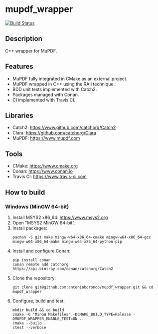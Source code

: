 # mupdf_wrapper
[![Build Status](https://travis-ci.com/antonioborondo/mupdf_wrapper.svg?branch=master)](https://travis-ci.com/antonioborondo/mupdf_wrapper)

## Description
C++ wrapper for MuPDF.

## Features
- MuPDF fully integrated in CMake as an external project.
- MuPDF wrapped in C++ using the RAII technique.
- BDD unit tests implemented with Catch2.
- Packages managed with Conan.
- CI implemented with Travis CI.

## Libraries
- Catch2: https://www.github.com/catchorg/Catch2
- Clara: https://github.com/catchorg/Clara
- MuPDF: https://www.mupdf.com

## Tools
- CMake: https://www.cmake.org
- Conan: https://www.conan.io
- Travis CI: https://www.travis-ci.com

## How to build
### Windows (MinGW 64-bit)
1. Install MSYS2 x86_64: https://www.msys2.org
1. Open "MSYS2 MinGW 64-bit".
1. Install packages:
    ```
    pacman -S git make mingw-w64-x86_64-cmake mingw-w64-x86_64-gcc mingw-w64-x86_64-make mingw-w64-x86_64-python-pip
    ```
1. Install and configure Conan:
    ```
    pip install conan
    conan remote add catchorg https://api.bintray.com/conan/catchorg/Catch2
    ```
1. Clone the repository:
    ```
    git clone git@github.com:antonioborondo/mupdf_wrapper.git && cd mupdf_wrapper
    ```
1. Configure, build and test:
    ```
    mkdir build && cd build
    cmake -G "MinGW Makefiles" -DCMAKE_BUILD_TYPE=Release -DMUPDF_WRAPPER_ENABLE_TEST=ON ..
    cmake --build .
    ctest --verbose
    ```

